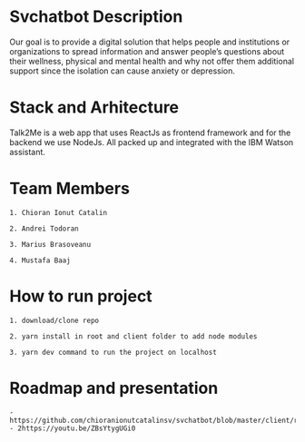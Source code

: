# Svchatbot Description
  Our goal is to provide a digital solution that helps people and institutions or organizations to spread information and answer people’s questions about their wellness, physical and mental health and why not offer them additional support since the isolation can cause anxiety or depression.

# Stack and Arhitecture
   Talk2Me is a web app that uses ReactJs as frontend framework and for the backend we use NodeJs. All packed up and integrated with the IBM Watson assistant.

# Team Members
    1. Chioran Ionut Catalin
    
    2. Andrei Todoran
    
    3. Marius Brasoveanu
    
    4. Mustafa Baaj
  
# How to run project
    1. download/clone repo
    
    2. yarn install in root and client folder to add node modules
    
    3. yarn dev command to run the project on localhost
    
# Roadmap and presentation
    - https://github.com/chioranionutcatalinsv/svchatbot/blob/master/client/roadmap/roadmap.pdf
    - 2https://youtu.be/ZBsYtygUGi0

